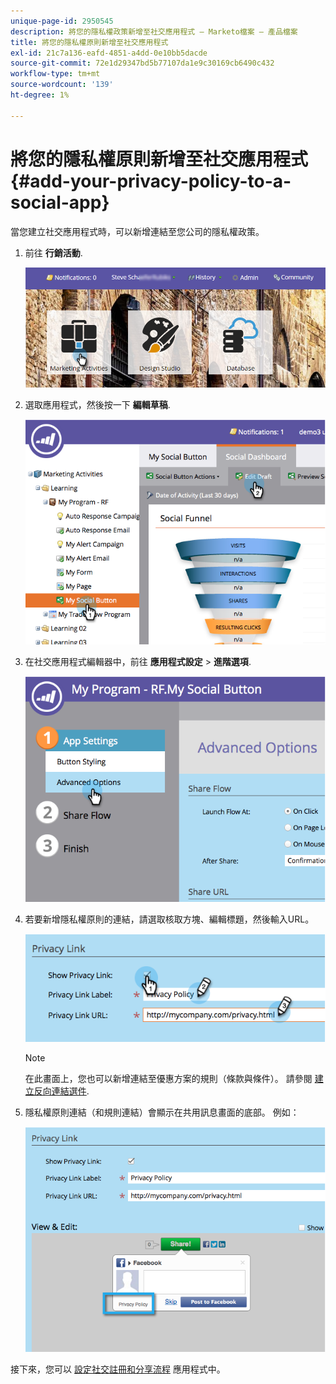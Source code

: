 ```yaml
---
unique-page-id: 2950545
description: 將您的隱私權政策新增至社交應用程式 — Marketo檔案 — 產品檔案
title: 將您的隱私權原則新增至社交應用程式
exl-id: 21c7a136-eafd-4851-a4dd-0e10bb5dacde
source-git-commit: 72e1d29347bd5b77107da1e9c30169cb6490c432
workflow-type: tm+mt
source-wordcount: '139'
ht-degree: 1%

---
```


# 將您的隱私權原則新增至社交應用程式 {#add-your-privacy-policy-to-a-social-app}

當您建立社交應用程式時，可以新增連結至您公司的隱私權政策。

1. 前往 **行銷活動**.

   ![](assets/login-marketing-activities-4.png)

1. 選取應用程式，然後按一下 **編輯草稿**.

   ![](assets/image2014-9-22-10-3a50-3a22.png)

1. 在社交應用程式編輯器中，前往 **應用程式設定** > **進階選項**.

   ![](assets/image2014-9-22-10-3a50-3a38.png)

1. 若要新增隱私權原則的連結，請選取核取方塊、編輯標題，然後輸入URL。

   ![](assets/image2014-9-22-10-3a51-3a12.png)

   >[!NOTE]
   >
   >在此畫面上，您也可以新增連結至優惠方案的規則（條款與條件）。 請參閱 [建立反向連結選件](/help/marketo/product-docs/demand-generation/social/referral-offers/create-a-referral-offer.md).

1. 隱私權原則連結（和規則連結）會顯示在共用訊息畫面的底部。 例如：

   ![](assets/image2014-9-22-10-3a52-3a16.png)

接下來，您可以 [設定社交註冊和分享流程](/help/marketo/product-docs/demand-generation/social/configuring-social-actions/configure-social-recommend-flow.md) 應用程式中。
